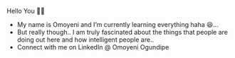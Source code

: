 Hello You 🙋🏾‍
- My name is Omoyeni and I’m currently learning everything haha 😆...
- But really though.. I am truly fascinated about the things that people are doing out here and how intelligent people are..
- Connect with me on LinkedIn @ Omoyeni Ogundipe   

<!---
OmoyeniO/OmoyeniO is a ✨ special ✨ repository because its `README.md` (this file) appears on your GitHub profile.
You can click the Preview link to take a look at your changes.
--->

